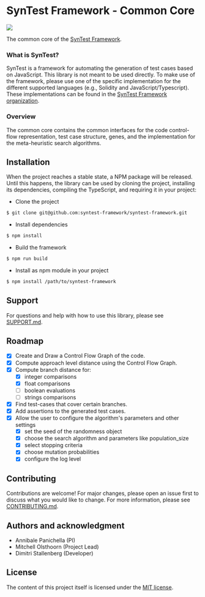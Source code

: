 # SynTest Framework - Common Core

[![](https://github.com/syntest-framework/syntest-framework/actions/workflows/node.js.yml/badge.svg)](https://github.com/syntest-framework/syntest-framework/actions/workflows/node.js.yml)

The common core of the [SynTest Framework](https://www.syntest.org).

### What is SynTest?

SynTest is a framework for automating the generation of test cases based on JavaScript. This library is not meant to be used directly. To make use of the framework, please use one of the specific implementation for the different supported languages (e.g., Solidity and JavaScript/Typescript). These implementations can be found in the [SynTest Framework organization](https://github.com/syntest-framework).

### Overview

The common core contains the common interfaces for the code control-flow representation, test case structure, genes, and the implementation for the meta-heuristic search algorithms.

## Installation

When the project reaches a stable state, a NPM package will be released. Until this happens, the library can be used by cloning the project, installing its dependencies, compiling the TypeScript, and requiring it in your project:

* Clone the project

```bash
$ git clone git@github.com:syntest-framework/syntest-framework.git
```

* Install dependencies

```bash
$ npm install
```

* Build the framework

```bash
$ npm run build
```

* Install as npm module in your project

```bash
$ npm install /path/to/syntest-framework
```

## Support

For questions and help with how to use this library, please see [SUPPORT.md](SUPPORT.md).

## Roadmap

* [x] Create and Draw a Control Flow Graph of the code.
* [x] Compute approach level distance using the Control Flow Graph.
* [x] Compute branch distance for:
	* [x] integer comparisons
	* [x] float comparisons
	* [ ] boolean evaluations
	* [ ] strings comparisons
* [x] Find test-cases that cover certain branches.
* [x] Add assertions to the generated test cases.
* [x] Allow the user to configure the algorithm's parameters and other settings
	* [x] set the seed of the randomness object
	* [x] choose the search algorithm and parameters like population_size
	* [x] select stopping criteria
	* [x] choose mutation probabilities
	* [x] configure the log level

## Contributing

Contributions are welcome! For major changes, please open an issue first to discuss what you would like to change. For more information, please see [CONTRIBUTING.md](CONTRIBUTING.md).

## Authors and acknowledgment

- Annibale Panichella (PI)
- Mitchell Olsthoorn (Project Lead)
- Dimitri Stallenberg (Developer)

## License

The content of this project itself is licensed under the [MIT license](LICENSE.md).

